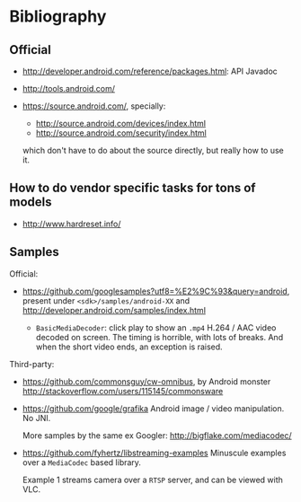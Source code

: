 # Bibliography

## Official

-   <http://developer.android.com/reference/packages.html>: API Javadoc

-   <http://tools.android.com/>

-   <https://source.android.com/>, specially:

    - <http://source.android.com/devices/index.html>
    - <http://source.android.com/security/index.html>

    which don't have to do about the source directly, but really how to use it.

## How to do vendor specific tasks for tons of models

- <http://www.hardreset.info/>

## Samples

Official:

-   <https://github.com/googlesamples?utf8=%E2%9C%93&query=android>, present under `<sdk>/samples/android-XX` and <http://developer.android.com/samples/index.html>

    - `BasicMediaDecoder`: click play to show an `.mp4` H.264 / AAC video decoded on screen. The timing is horrible, with lots of breaks. And when the short video ends, an exception is raised.

Third-party:

-   <https://github.com/commonsguy/cw-omnibus>, by Android monster <http://stackoverflow.com/users/115145/commonsware>

-   <https://github.com/google/grafika> Android image / video manipulation. No JNI.

    More samples by the same ex Googler: <http://bigflake.com/mediacodec/>

-   <https://github.com/fyhertz/libstreaming-examples> Minuscule examples over a `MediaCodec` based library.

    Example 1 streams camera over a `RTSP` server, and can be viewed with VLC.
